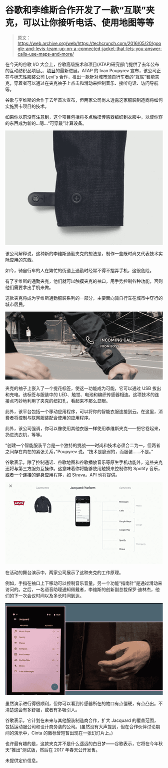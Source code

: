 # 谷歌和李维斯合作开发了一款“互联”夹克，可以让你接听电话、使用地图等等

> 原文：<https://web.archive.org/web/https://techcrunch.com/2016/05/20/google-and-levis-team-up-on-a-connected-jacket-that-lets-you-answer-calls-use-maps-and-more/>

在今天的谷歌 I/O 大会上，谷歌高级技术和项目(ATAP)研究部门提供了去年公布的互动纺织品项目[、](https://web.archive.org/web/20221006171303/https://beta.techcrunch.com/2015/05/29/google-ataps-project-jacquard-wants-to-weave-sensors-into-your-clothes/)、[项目](https://web.archive.org/web/20221006171303/https://www.google.com/atap/project-jacquard/)的最新进展。ATAP 的 Ivan Poupyrev 宣布，该公司正在与标志性服装公司 Levi's 合作，推出一款针对城市骑自行车者的“互联”智能夹克，穿着者可以通过在夹克袖子上点击和滑动来控制音乐、接听电话、访问导航等。

谷歌与李维斯的合作于去年首次宣布，但两家公司尚未透露这家服装制造商将如何实施贾卡项目的技术。

如果你以前没有注意到，这个项目包括将多点触摸传感器编织到衣服中，以使你穿的东西成为新的…嗯…“可穿戴”计算设备。

![jacquard sensor](img/9f20162f291ec92243235379f243b37c.png)

该公司解释说，这种新的李维斯通勤夹克的想法是，制作一些既时尚又代表技术实际应用的东西。

如今，骑自行车的人在繁忙的街道上通勤时经常不得不摆弄手机，这很危险。

有了李维斯的通勤夹克，他们就可以触摸夹克的袖口，用手势控制各种功能，否则他们需要拿出手机来做。

这款夹克将成为李维斯通勤服装系列的一部分，主要面向骑自行车在城市中穿行的城市居民。

![Screen Shot 2016-05-20 at 1.13.22 PM](img/b82ea12b32ac04e0b18d349ba58ce91d.png)

夹克的袖子上嵌入了一个提花标签，使这一功能成为可能，它可以通过 USB 拔出和充电。该标签与服装中的 LED、触觉、电池和编织传感器相连。这项技术的连接点巧妙地利用了夹克的纽扣孔，看起来不那么显眼。

此外，该平台包括一个移动应用程序，可以将你的智能衣服连接到云。在这里，消费者将控制与联网服装配合使用的应用程序。

此外，该公司强调，你可以像使用其他衣服一样使用李维斯夹克——把它卷起来，扔进洗衣机，等等。

“创建一个智能服装平台是一个独特的挑战——时尚和技术必须合二为一，但两者之间存在内在的紧张关系，”Poupyrev 说。“技术是脆弱的，而服装……不是。”

谷歌表示，除了控制通话、谷歌地图和谷歌播放音乐等原生手机功能外，这些夹克还将与第三方服务互操作。这意味着你将能够使用触摸来控制你的 Spotify 音乐，或者一个连接的健身应用程序，如 Strava。API 也将提供。

![Screen Shot 2016-05-20 at 1.18.36 PM](img/277262f418b092b47f13717c3c1280c8.png)

在活动的舞台演示中，两家公司展示了这种夹克的工作原理。

例如，手指在袖口上下移动可以控制音乐音量。另一个功能“指南针”是通过滑动来访问的。之后，一名语音助理通知佩戴者，李维斯的创新副总裁保罗·迪林杰，他们的下一次会议时间以及多长时间到达。

![Screen Shot 2016-05-20 at 1.48.19 PM](img/f8801e6d99c2853b9d46086eef0326cd.png)

虽然演示进行得很顺利，但你可以看到传感器所在的袖口有点僵硬，有点凸出。不清楚这会有多舒服，或者有多吸引人。

谷歌表示，它计划在未来与其他服装制造商合作，扩大 Jacquard 的覆盖范围，包括运动服公司和设计商务装的公司。(虽然没有大声提到，但在合作伙伴讨论期间的演示中，Cinta 的徽标曾短暂出现在一张幻灯片上。)

也许最有趣的是，这款夹克并不是什么遥远的白日梦——谷歌表示，它将在今年秋天“推出”测试版，然后在 2017 年春天公开发售。

未提供定价信息。